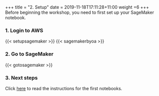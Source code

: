 +++
title = "2. Setup"
date = 2019-11-18T17:11:28+11:00
weight =6
+++
Before beginning the workshop, you need to first set up your SageMaker notebook.

### 1. Login to AWS
{{< setupsagemaker >}}
{{< sagemakerbyoa >}}


### 2. Go to SageMaker

{{< gotosagemaker >}}


### 3. Next steps
Click [here](../step1/) to read the instructions for the first notebooks.